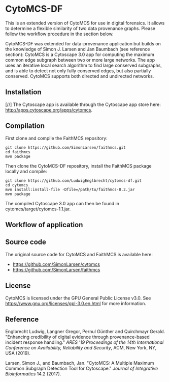 CytoMCS-DF
=======

This is an extended version of CytoMCS for use in digital forensics. It allows to determine a flexible similarity of two data provenance graphs. Please follow the workflow procedure in the section below.

CytoMCS-DF was extended for data-provenance application but builds on the knowledge of Simon J. Larsen and Jan Baumbach (see reference section):
CytoMCS is a Cytoscape 3.0 app for computing the maximum common edge subgraph between two or more large networks.
The app uses an iterative local search algorithm to find large conserved subgraphs, and is able to detect not only fully conserved edges, but also partially conserved. CytoMCS supports both directed and undirected networks.

## Installation

[//] The Cytoscape app is available through the Cytoscape app store here: http://apps.cytoscape.org/apps/cytomcs.

## Compilation

First clone and compile the FaithMCS repository:

```
git clone https://github.com/SimonLarsen/faithmcs.git
cd faithmcs
mvn package
```

Then clone the CytoMCS-DF repository, install the FaithMCS package locally and compile:

```
git clone https://github.com/LudwigEnglbrecht/cytomcs-df.git
cd cytomcs
mvn install:install-file -Dfile=/path/to/faithmcs-0.2.jar
mvn package
```

The compiled Cytoscape 3.0 app can then be found in cytomcs/target/cytomcs-1.1.jar.


## Workflow of application

## Source code

The original source code for CytoMCS and FaithMCS is available here:
* https://github.com/SimonLarsen/cytomcs
* https://github.com/SimonLarsen/faithmcs

## License

CytoMCS is licensed under the GPU General Public License v3.0.
See https://www.gnu.org/licenses/gpl-3.0.en.html for more information.

## Reference

Englbrecht Ludwig, Langner Gregor, Pernul Günther and Quirchmayr Gerald. "Enhancing credibility of digital evidence through provenance-based incident response handling." *ARES '19 Proceedings of the 14th International Conference on Availability, Reliability and Security*, ACM, New York, NY, USA (2019).

Larsen, Simon J., and Baumbach, Jan. "CytoMCS: A Multiple Maximum Common Subgraph Detection Tool for Cytoscape." *Journal of Integrative Bioinformatics* 14.2 (2017).

